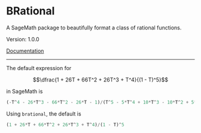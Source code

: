 # BRational
A SageMath package to beautifully format a class of rational functions.

Version: 1.0.0

[Documentation](https://joshmaglione.com/BRational/)

---

The default expression for 

$$\dfrac{1 + 26T + 66T^2 + 26T^3 + T^4}{(1 - T)^5}$$

in SageMath is 
```python
(-T^4 - 26*T^3 - 66*T^2 - 26*T - 1)/(T^5 - 5*T^4 + 10*T^3 - 10*T^2 + 5*T - 1)
```

Using `brational`, the default is 

```python
(1 + 26*T + 66*T^2 + 26*T^3 + T^4)/(1 - T)^5
```